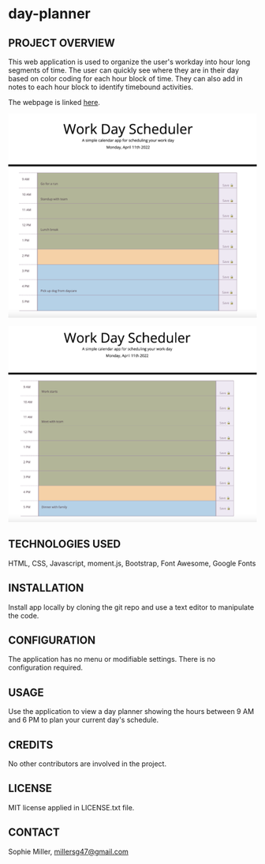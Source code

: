 # day-planner

## PROJECT OVERVIEW
This web application is used to organize the user's workday into hour long segments of time. The user can quickly see where they are in their day based on color coding for each hour block of time. They can also add in notes to each hour block to identify timebound activities. 

The webpage is linked [here](https://millersg47.github.io/day-planner/).

![The day planner application shows the hours of the day between 9 AM and 6 PM broken into hour long blocks. These can be editted to add notes about what needs to be accomplished in each hour. The blocks change color based on the time of day in the user's location.](./assets/day-planner-screenshot.png)

![The day planner application shows the hours of the day between 9 AM and 6 PM broken into hour long blocks. These can be editted to add notes about what needs to be accomplished in each hour. The blocks change color based on the time of day in the user's location.](./assets/day-planner-screenshot2.png)

## TECHNOLOGIES USED
HTML, CSS, Javascript, moment.js, Bootstrap, Font Awesome, Google Fonts

## INSTALLATION
Install app locally by cloning the git repo and use a text editor to manipulate the code. 

## CONFIGURATION
The application has no menu or modifiable settings. There is no configuration required.

## USAGE
Use the application to view a day planner showing the hours between 9 AM and 6 PM to plan your current day's schedule. 

## CREDITS
No other contributors are involved in the project. 

## LICENSE
MIT license applied in LICENSE.txt file.

## CONTACT
Sophie Miller, millersg47@gmail.com
